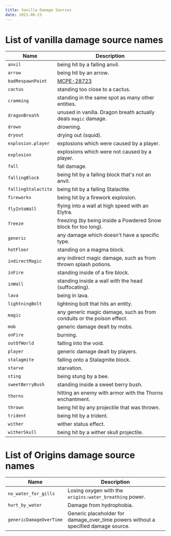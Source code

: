 ```yaml
---
title: Vanilla Damage Sources
date: 2021-06-23
---
```

# List of vanilla damage source names

  Name                |  Description
----------------------|-------------------------------
  `anvil`             |  being hit by a falling anvil.
  `arrow`             |  being hit by an arrow.
  `badRespawnPoint`   |  [MCPE-28723](https://bugs.mojang.com/browse/MCPE-28723)
  `cactus`            |  standing too close to a cactus.
  `cramming`          |  standing in the same spot as many other entities.
  `dragonBreath`      |  unused in vanilla. Dragon breath actually deals `magic` damage.
  `drown`             |  drowning.
  `dryout`            |  drying out (squid).
  `explosion.player`  |  explosions which were caused by a player.
  `explosion`         |  explosions which were not caused by a player.
  `fall`              |  fall damage.
  `fallingBlock`      |  being hit by a falling block that's not an anvil.
  `fallingStalactite` |  being hit by a falling Stalactite.
  `fireworks`         |  being hit by a firework explosion.
  `flyIntoWall`       |  flying into a wall at high speed with an Elytra.
  `freeze`            |  freezing (by being inside a Powdered Snow block for too long).
  `generic`           |  any damage which doesn't have a specific type.
  `hotFloor`          |  standing on a magma block.
  `indirectMagic`     |  any indirect magic damage, such as from thrown splash potions.
  `inFire`            |  standing inside of a fire block.
  `inWall`            |  standing inside a wall with the head (suffocating).
  `lava`              |  being in lava.
  `lightningBolt`     |  lightning bolt that hits an entity.
  `magic`             |  any generic magic damage, such as from conduits or the poison effect.
  `mob`               |  generic damage dealt by mobs.
  `onFire`            |  burning.
  `outOfWorld`        |  falling into the void.
  `player`            |  generic damage dealt by players.
  `stalagmite`        |  falling onto a Stalagmite block.
  `starve`            |  starvation.
  `sting`             |  being stung by a bee.
  `sweetBerryBush`    |  standing inside a sweet berry bush.
  `thorns`            |  hitting an enemy with armor with the Thorns enchantment.
  `thrown`            |  being hit by any projectile that was thrown.
  `trident`           |  being hit by a trident.
  `wither`            |  wither status effect.
  `witherSkull`       |  being hit by a wither skull projectile.

# List of Origins damage source names
  Name                |  Description
----------------------|-------------------------------
`no_water_for_gills`  |  Losing oxygen with the `origins:water_breathing` power.
`hurt_by_water`       |  Damage from hydrophobia.
`genericDamageOverTime`|  Generic placeholder for damage_over_time powers without a specified damage source.
